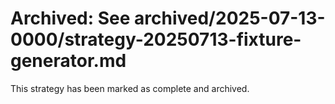 # Archived: See archived/2025-07-13-0000/strategy-20250713-fixture-generator.md

This strategy has been marked as complete and archived.
